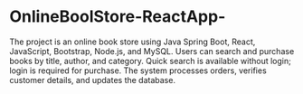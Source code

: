 # OnlineBoolStore-ReactApp-
The project is an online book store using Java Spring Boot, React, JavaScript, Bootstrap, Node.js, and MySQL. Users can search and purchase books by title, author, and category. Quick search is available without login; login is required for purchase. The system processes orders, verifies customer details, and updates the database.
